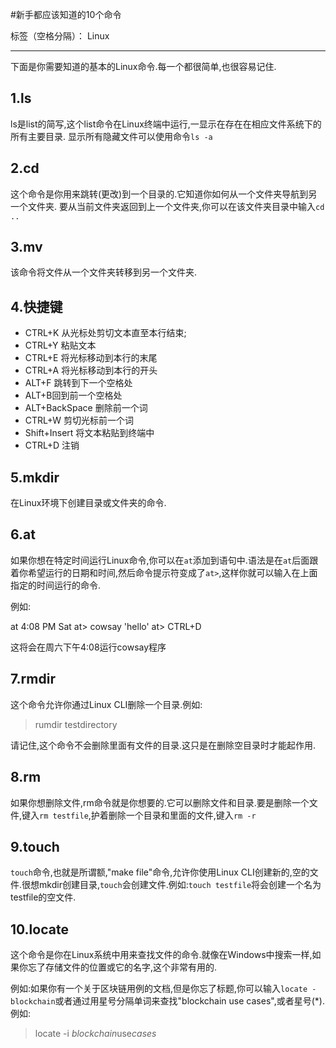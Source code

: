 ﻿#新手都应该知道的10个命令

标签（空格分隔）： Linux

---

下面是你需要知道的基本的Linux命令.每一个都很简单,也很容易记住.

## 1.ls
ls是list的简写,这个list命令在Linux终端中运行,一显示在存在在相应文件系统下的所有主要目录.
显示所有隐藏文件可以使用命令`ls -a`
## 2.cd
这个命令是你用来跳转(更改)到一个目录的.它知道你如何从一个文件夹导航到另一个文件夹.
要从当前文件夹返回到上一个文件夹,你可以在该文件夹目录中输入`cd ..`
## 3.mv
该命令将文件从一个文件夹转移到另一个文件夹.
## 4.快捷键

 - CTRL+K 从光标处剪切文本直至本行结束;
 - CTRL+Y 粘贴文本
 - CTRL+E 将光标移动到本行的末尾
 - CTRL+A 将光标移动到本行的开头
 - ALT+F 跳转到下一个空格处
 - ALT+B回到前一个空格处
 - ALT+BackSpace 删除前一个词
 - CTRL+W 剪切光标前一个词
 - Shift+Insert 将文本粘贴到终端中
 - CTRL+D 注销

## 5.mkdir
在Linux环境下创建目录或文件夹的命令.
## 6.at
如果你想在特定时间运行Linux命令,你可以在`at`添加到语句中.语法是在`at`后面跟着你希望运行的日期和时间,然后命令提示符变成了`at>`,这样你就可以输入在上面指定的时间运行的命令.

例如:
> 
at 4:08 PM Sat
at> cowsay 'hello'
at> CTRL+D

这将会在周六下午4:08运行cowsay程序
## 7.rmdir
这个命令允许你通过Linux CLI删除一个目录.例如:
> rumdir testdirectory

请记住,这个命令不会删除里面有文件的目录.这只是在删除空目录时才能起作用.
## 8.rm
如果你想删除文件,rm命令就是你想要的.它可以删除文件和目录.要是删除一个文件,键入`rm testfile`,护着删除一个目录和里面的文件,键入`rm -r `
## 9.touch 
`touch`命令,也就是所谓额,"make file"命令,允许你使用Linux CLI创建新的,空的文件.很想mkdir创建目录,`touch`会创建文件.例如:`touch testfile`将会创建一个名为testfile的空文件.
## 10.locate
这个命令是你在Linux系统中用来查找文件的命令.就像在Windows中搜索一样,如果你忘了存储文件的位置或它的名字,这个非常有用的.

例如:如果你有一个关于区块链用例的文档,但是你忘了标题,你可以输入`locate -blockchain`或者通过用星号分隔单词来查找"blockchain use cases",或者星号(*).例如:
> locate -i *blockchain*use*cases*
